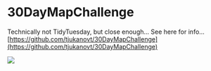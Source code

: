 # 30DayMapChallenge


Technically not TidyTuesday, but close enough... See here for info... [https://github.com/tjukanovt/30DayMapChallenge](https://github.com/tjukanovt/30DayMapChallenge)

![](https://github.com/tjukanovt/30DayMapChallenge/blob/master/images/30dmpc_2021.png)
